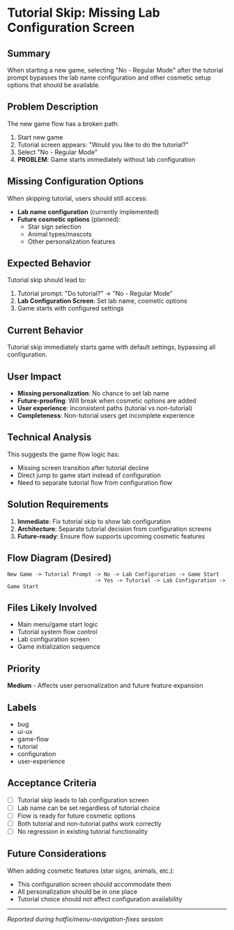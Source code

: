 # Tutorial Skip: Missing Lab Configuration Screen

## Summary
When starting a new game, selecting "No - Regular Mode" after the tutorial prompt bypasses the lab name configuration and other cosmetic setup options that should be available.

## Problem Description
The new game flow has a broken path:
1. Start new game
2. Tutorial screen appears: "Would you like to do the tutorial?"
3. Select "No - Regular Mode"
4. **PROBLEM**: Game starts immediately without lab configuration

## Missing Configuration Options
When skipping tutorial, users should still access:
- **Lab name configuration** (currently implemented)
- **Future cosmetic options** (planned):
  - Star sign selection
  - Animal types/mascots
  - Other personalization features

## Expected Behavior
Tutorial skip should lead to:
1. Tutorial prompt: "Do tutorial?" -> "No - Regular Mode"
2. **Lab Configuration Screen**: Set lab name, cosmetic options
3. Game starts with configured settings

## Current Behavior
Tutorial skip immediately starts game with default settings, bypassing all configuration.

## User Impact
- **Missing personalization**: No chance to set lab name
- **Future-proofing**: Will break when cosmetic options are added
- **User experience**: Inconsistent paths (tutorial vs non-tutorial)
- **Completeness**: Non-tutorial users get incomplete experience

## Technical Analysis
This suggests the game flow logic has:
- Missing screen transition after tutorial decline
- Direct jump to game start instead of configuration
- Need to separate tutorial flow from configuration flow

## Solution Requirements
1. **Immediate**: Fix tutorial skip to show lab configuration
2. **Architecture**: Separate tutorial decision from configuration screens
3. **Future-ready**: Ensure flow supports upcoming cosmetic features

## Flow Diagram (Desired)
```
New Game -> Tutorial Prompt -> No -> Lab Configuration -> Game Start
                            -> Yes -> Tutorial -> Lab Configuration -> Game Start
```

## Files Likely Involved
- Main menu/game start logic
- Tutorial system flow control
- Lab configuration screen
- Game initialization sequence

## Priority
**Medium** - Affects user personalization and future feature expansion

## Labels
- bug
- ui-ux
- game-flow
- tutorial
- configuration
- user-experience

## Acceptance Criteria
- [ ] Tutorial skip leads to lab configuration screen
- [ ] Lab name can be set regardless of tutorial choice
- [ ] Flow is ready for future cosmetic options
- [ ] Both tutorial and non-tutorial paths work correctly
- [ ] No regression in existing tutorial functionality

## Future Considerations
When adding cosmetic features (star signs, animals, etc.):
- This configuration screen should accommodate them
- All personalization should be in one place
- Tutorial choice should not affect configuration availability

---
*Reported during hotfix/menu-navigation-fixes session*
